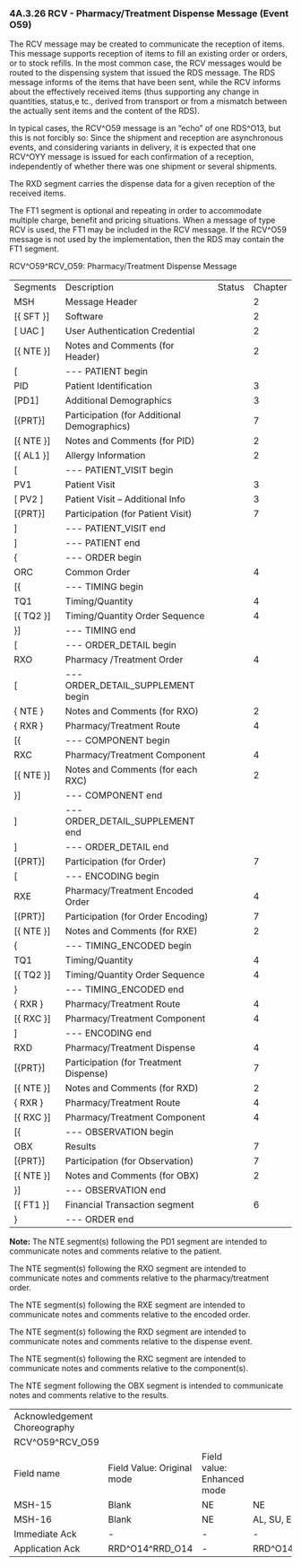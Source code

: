 ### 4A.3.26 RCV - Pharmacy/Treatment Dispense Message (Event O59)

The RCV message may be created to communicate the reception of items. This message supports reception of items to fill an existing order or orders, or to stock refills. In the most common case, the RCV messages would be routed to the dispensing system that issued the RDS message. The RDS message informs of the items that have been sent, while the RCV informs about the effectively received items (thus supporting any change in quantities, status,e tc., derived from transport or from a mismatch between the actually sent items and the content of the RDS).

In typical cases, the RCV^O59 message is an “echo” of one RDS^O13, but this is not forcibly so: Since the shipment and reception are asynchronous events, and considering variants in delivery, it is expected that one RCV^OYY message is issued for each confirmation of a reception, independently of whether there was one shipment or several shipments.

The RXD segment carries the dispense data for a given reception of the received items.

The FT1 segment is optional and repeating in order to accommodate multiple charge, benefit and pricing situations. When a message of type RCV is used, the FT1 may be included in the RCV message. If the RCV^O59 message is not used by the implementation, then the RDS may contain the FT1 segment.

RCV^O59^RCV_O59: Pharmacy/Treatment Dispense Message

|     |     |     |     |
| --- | --- | --- | --- |
| Segments | Description | Status | Chapter |
| MSH | Message Header |  | 2 |
| [\{ SFT }] | Software |  | 2 |
| [ UAC ] | User Authentication Credential |  | 2 |
| [\{ NTE }] | Notes and Comments (for Header) |  | 2 |
| [ | --- PATIENT begin |  |  |
| PID | Patient Identification |  | 3 |
| [PD1] | Additional Demographics |  | 3 |
| [\{PRT}] | Participation (for Additional Demographics) |  | 7 |
| [\{ NTE }] | Notes and Comments (for PID) |  | 2 |
| [\{ AL1 }] | Allergy Information |  | 2 |
| [ | --- PATIENT_VISIT begin |  |  |
| PV1 | Patient Visit |  | 3 |
| [ PV2 ] | Patient Visit – Additional Info |  | 3 |
| [\{PRT}] | Participation (for Patient Visit) |  | 7 |
| ] | --- PATIENT_VISIT end |  |  |
| ] | --- PATIENT end |  |  |
| \{ | --- ORDER begin |  |  |
| ORC | Common Order |  | 4 |
| [\{ | --- TIMING begin |  |  |
| TQ1 | Timing/Quantity |  | 4 |
| [\{ TQ2 }] | Timing/Quantity Order Sequence |  | 4 |
| }] | --- TIMING end |  |  |
| [ | --- ORDER_DETAIL begin |  |  |
| RXO | Pharmacy /Treatment Order |  | 4 |
| [ | --- ORDER_DETAIL_SUPPLEMENT begin |  |  |
| \{ NTE } | Notes and Comments (for RXO) |  | 2 |
| \{ RXR } | Pharmacy/Treatment Route |  | 4 |
| [\{ | --- COMPONENT begin |  |  |
| RXC | Pharmacy/Treatment Component |  | 4 |
| [\{ NTE }] | Notes and Comments (for each RXC) |  | 2 |
| }] | --- COMPONENT end |  |  |
| ] | --- ORDER_DETAIL_SUPPLEMENT end |  |  |
| ] | --- ORDER_DETAIL end |  |  |
| [\{PRT}] | Participation (for Order) |  | 7 |
| [ | --- ENCODING begin |  |  |
| RXE | Pharmacy/Treatment Encoded Order |  | 4 |
| [\{PRT}] | Participation (for Order Encoding) |  | 7 |
| [\{ NTE }] | Notes and Comments (for RXE) |  | 2 |
| \{ | --- TIMING_ENCODED begin |  |  |
| TQ1 | Timing/Quantity |  | 4 |
| [\{ TQ2 }] | Timing/Quantity Order Sequence |  | 4 |
| } | --- TIMING_ENCODED end |  |  |
| \{ RXR } | Pharmacy/Treatment Route |  | 4 |
| [\{ RXC }] | Pharmacy/Treatment Component |  | 4 |
| ] | --- ENCODING end |  |  |
| RXD | Pharmacy/Treatment Dispense |  | 4 |
| [\{PRT}] | Participation (for Treatment Dispense) |  | 7 |
| [\{ NTE }] | Notes and Comments (for RXD) |  | 2 |
| \{ RXR } | Pharmacy/Treatment Route |  | 4 |
| [\{ RXC }] | Pharmacy/Treatment Component |  | 4 |
| [\{ | --- OBSERVATION begin |  |  |
| OBX | Results |  | 7 |
| [\{PRT}] | Participation (for Observation) |  | 7 |
| [\{ NTE }] | Notes and Comments (for OBX) |  | 2 |
| }] | --- OBSERVATION end |  |  |
| [\{ FT1 }] | Financial Transaction segment |  | 6 |
| } | --- ORDER end |  |  |

**Note:** The NTE segment(s) following the PD1 segment are intended to communicate notes and comments relative to the patient.

The NTE segment(s) following the RXO segment are intended to communicate notes and comments relative to the pharmacy/treatment order.

The NTE segment(s) following the RXE segment are intended to communicate notes and comments relative to the encoded order.

The NTE segment(s) following the RXD segment are intended to communicate notes and comments relative to the dispense event.

The NTE segment(s) following the RXC segment are intended to communicate notes and comments relative to the component(s).

The NTE segment following the OBX segment is intended to communicate notes and comments relative to the results.

|     |     |     |     |     |
| --- | --- | --- | --- | --- |
| Acknowledgement Choreography |  |  |  |  |
| RCV^O59^RCV_O59 |  |  |  |  |
| Field name | Field Value: Original mode | Field value: Enhanced mode |  |  |
| MSH-15 | Blank | NE | NE | AL, SU, ER |
| MSH-16 | Blank | NE | AL, SU, ER | AL, SU, ER |
| Immediate Ack | - | - | - | ACK^O59^ACK |
| Application Ack | RRD^O14^RRD_O14 | - | RRD^O14^RRD_O14 | RRD^O14^RRD_O14 |
